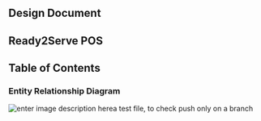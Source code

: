
## Design Document ##
## Ready2Serve POS ##

## Table of Contents ##
### Entity Relationship Diagram ###

![enter image description here](https://raw.github.com/RazaChohan/ReadytoServe-POS/development/Project%20Documentation/Design%20Document/Diagrams/Extended-ERD.png)a test file, to check push only on a branch
